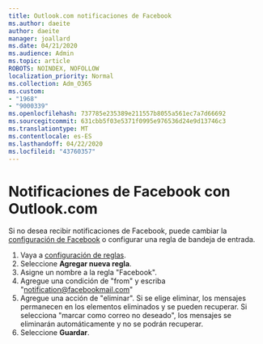 ```yaml
---
title: Outlook.com notificaciones de Facebook
ms.author: daeite
author: daeite
manager: joallard
ms.date: 04/21/2020
ms.audience: Admin
ms.topic: article
ROBOTS: NOINDEX, NOFOLLOW
localization_priority: Normal
ms.collection: Adm_O365
ms.custom:
- "1968"
- "9000339"
ms.openlocfilehash: 737785e235389e211557b8055a561ec7a7d66692
ms.sourcegitcommit: 631cbb5f03e5371f0995e976536d24e9d13746c3
ms.translationtype: MT
ms.contentlocale: es-ES
ms.lasthandoff: 04/22/2020
ms.locfileid: "43760357"
---
```

# <a name="facebook-notifications-using-outlookcom"></a>Notificaciones de Facebook con Outlook.com

Si no desea recibir notificaciones de Facebook, puede cambiar la [configuración de Facebook](https://aka.ms/facebook-notifications-settings) o configurar una regla de bandeja de entrada.

1. Vaya a [configuración de reglas](https://outlook.live.com/mail/options/mail/rules/inboxRules).
1. Seleccione **Agregar nueva regla**.
1. Asigne un nombre a la regla "Facebook".
1. Agregue una condición de "from" y escriba "notification@facebookmail.com"
1. Agregue una acción de "eliminar". Si se elige eliminar, los mensajes permanecen en los elementos eliminados y se pueden recuperar. Si selecciona "marcar como correo no deseado", los mensajes se eliminarán automáticamente y no se podrán recuperar.
1. Seleccione **Guardar**.
